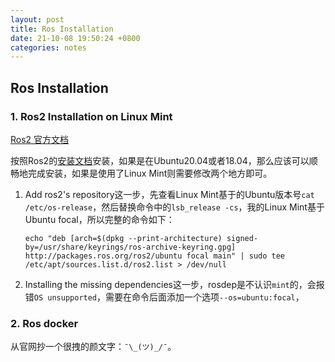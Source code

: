 ```yaml
---
layout: post
title: Ros Installation
date: 21-10-08 19:50:24 +0800
categories: notes
---
```


## Ros Installation

### 1. Ros2 Installation on Linux Mint

[Ros2 官方文档](https://docs.ros.org/en/galactic/)

按照Ros2的[安装文档](https://docs.ros.org/en/galactic/Installation/Ubuntu-Development-Setup.html)安装，如果是在Ubuntu20.04或者18.04，那么应该可以顺畅地完成安装，如果是使用了Linux Mint则需要修改两个地方即可。

1.   Add ros2's repository这一步，先查看Linux Mint基于的Ubuntu版本号`cat /etc/os-release`，然后替换命令中的`lsb_release -cs`，我的Linux Mint基于Ubuntu focal，所以完整的命令如下：

     `echo "deb [arch=$(dpkg --print-architecture) signed-by=/usr/share/keyrings/ros-archive-keyring.gpg] http://packages.ros.org/ros2/ubuntu focal main" | sudo tee /etc/apt/sources.list.d/ros2.list > /dev/null`

2.   Installing the missing dependencies这一步，rosdep是不认识`mint`的，会报错`OS unsupported`，需要在命令后面添加一个选项`--os=ubuntu:focal`，



### 2. Ros docker

从官网抄一个很拽的颜文字：`¯\_(ツ)_/¯`。

